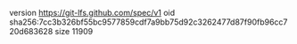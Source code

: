 version https://git-lfs.github.com/spec/v1
oid sha256:7cc3b326bf55bc9577859cdf7a9bb75d92c3262477d87f90fb96cc720d683628
size 11909
